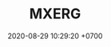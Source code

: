 ---
layout: 
permalink: /team/:title.html
categories: subs
maincover: /assets/avatars/female1.webp
vip: /assets/mis/vip.png
sub: /assets/mis/sub.png
tickets: 11
date: 2020-08-29 10:29:20 +0700
title: MXERG
tag: johto042024
color: black
puntosLJ202404: 12
grupo: sur
background: '#F16C38'
cover: /assets/backCard.png
team: DRAGONFLIES GAMING DIAMOND
ID: DFS
p2: DFS DMD
pp2: MBO
p3: DFS DMD
pp3: LAST BREATH
p7:  DFS DMD
pp7: SOJ
p8:  DFS DMD
pp8: T. SATISFACTION
p9:  DFS DMD
r9: 0
bg9: bg-danger
rr9: 3
pp9: S. VANGUARD
---